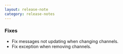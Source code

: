 ```yaml
---
layout: release-note
category: release-notes
---
```


### Fixes

- Fix messages not updating when changing channels.
- Fix exception when removing channels.